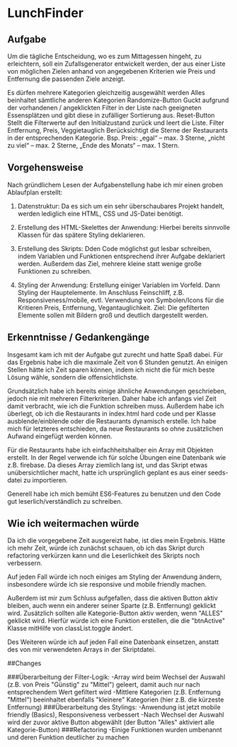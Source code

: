 # LunchFinder

## Aufgabe
Um die tägliche Entscheidung, wo es zum Mittagessen hingeht, zu erleichtern, soll
ein Zufallsgenerator entwickelt werden, der aus einer Liste von möglichen Zielen
anhand von angegebenen Kriterien wie Preis und Entfernung die passenden Ziele
anzeigt. 

Es dürfen mehrere Kategorien gleichzeitig ausgewählt werden
Alles beinhaltet sämtliche anderen Kategorien
Randomize-Button
Guckt aufgrund der vorhandenen / angeklickten Filter in der Liste nach geeigneten
Essensplätzen und gibt diese in zufälliger Sortierung aus.
Reset-Button
Stellt die Filterwerte auf den Initialzustand zurück und leert die Liste.
Filter Entfernung, Preis, Veggietauglich
Berücksichtigt die Sterne der Restaurants in der entsprechenden Kategorie. Bsp.
Preis: „egal“ – max. 3 Sterne, „nicht zu viel“ – max. 2 Sterne, „Ende des Monats“ –
max. 1 Stern.

## Vorgehensweise
Nach gründlichem Lesen der Aufgabenstellung habe ich mir einen groben Ablaufplan erstellt:

1. Datenstruktur: Da es sich um ein sehr überschaubares Projekt handelt, werden lediglich eine HTML, CSS und JS-Datei benötigt.

2. Erstellung des HTML-Skelettes der Anwendung: Hierbei bereits sinnvolle Klassen für das spätere Styling deklarieren.

3. Erstellung des Skripts: Dden Code möglichst gut lesbar schreiben, indem Variablen und Funktionen entsprechend ihrer Aufgabe deklariert werden. Außerdem das Ziel, mehrere kleine statt wenige große Funktionen zu schreiben.

4. Styling der Anwendung: Erstellung einiger Variablen im Vorfeld. Dann Styling der Hauptelemente. Im Anschluss Feinschliff, z.B. Responsiveness/mobile, evtl. Verwendung von Symbolen/Icons für die Kritieren Preis, Entfernung, Vegantauglichkeit. Ziel: Die gefilterten Elemente sollen mit Bildern groß und deutlich dargestellt werden.

## Erkenntnisse / Gedankengänge
Insgesamt kam ich mit der Aufgabe gut zurecht und hatte Spaß dabei.
Für das Ergebnis habe ich die maximale Zeit von 6 Stunden genutzt. An einigen Stellen hätte ich Zeit sparen können, indem ich nicht die für mich beste Lösung wähle, sondern die offensichtlichste.

Grundsätzlich habe ich bereits einige ähnliche Anwendungen geschrieben, jedoch nie mit mehreren Filterkriterien. Daher habe ich anfangs viel Zeit damit verbracht, wie ich die Funktion schreiben muss. Außerdem habe ich überlegt, ob ich die Restaurants in index.html hard code und per Klasse ausblende/einblende oder die Restaurants dynamisch erstelle. Ich habe mich für letzteres entschieden, da neue Restaurants so ohne zusätzlichen Aufwand eingefügt werden können.

Für die Restaurants habe ich einfachheitshalber ein Array mit Objekten erstellt. In der Regel verwende ich für solche Übungen eine Datenbank wie z.B. firebase. Da dieses Array ziemlich lang ist, und das Skript etwas unübersichtlicher macht, hatte ich ursprünglich geplant es aus einer seeds-datei zu importieren.

Generell habe ich mich bemüht ES6-Features zu benutzen und den Code gut leserlich/verständlich zu schreiben.

## Wie ich weitermachen würde
Da ich die vorgegebene Zeit ausgereizt habe, ist dies mein Ergebnis. Hätte ich mehr Zeit, würde ich zunächst schauen, ob ich das Skript durch refactoring verkürzen kann und die Leserlichkeit des Skripts noch verbessern.

Auf jeden Fall würde ich noch einiges am Styling der Anwendung ändern, insbesondere würde ich sie responsive und mobile friendly machen.

Außerdem ist mir zum Schluss aufgefallen, dass die aktiven Button aktiv bleiben, auch wenn ein anderer seiner Sparte (z.B. Entfernung) geklickt wird. Zusätzlich sollten alle Kategorie-Button aktiv werden, wenn "ALLES" geklickt wird. Hierfür würde ich eine Funktion erstellen, die die "btnActive" Klasse mitHilfe von classList.toggle ändert.

Des Weiteren würde ich auf jeden Fall eine Datenbank einsetzen, anstatt des von mir verwendeten Arrays in der Skriptdatei.

##Changes

###Überarbeitung der Filter-Logik:
	-Array wird beim Wechsel der Auswahl (z.B. von Preis "Günstig" zu "Mittel") geleert, damit auch nur nach entsprechendem Wert gefiltert wird
	-Mittlere Kategorien (z.B. Entfernung "Mittel") beeinhaltet ebenfalls "kleinere" Kategorien (hier z.B. die kürzeste Entfernung)
###Überarbeitung des Stylings:
	-Anwendung ist jetzt mobile friendly (Basics), Responsiveness verbessert
	-Nach Wechsel der Auswahl wird der zuvor aktive Button abgewählt (der Button "Alles" aktiviert alle Kategorie-Button)
###Refactoring
	-Einige Funktionen wurden umbenannt und deren Funktion deutlicher zu machen
	





